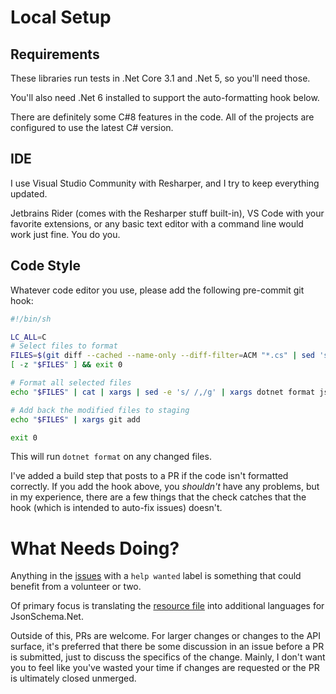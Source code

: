 # Local Setup

## Requirements

These libraries run tests in .Net Core 3.1 and .Net 5, so you'll need those.

You'll also need .Net 6 installed to support the auto-formatting hook below.

There are definitely some C#8 features in the code.  All of the projects are configured to use the latest C# version.

## IDE

I use Visual Studio Community with Resharper, and I try to keep everything updated.

Jetbrains Rider (comes with the Resharper stuff built-in), VS Code with your favorite extensions, or any basic text editor with a command line would work just fine.  You do you.

## Code Style

Whatever code editor you use, please add the following pre-commit git hook:

```sh
#!/bin/sh

LC_ALL=C
# Select files to format
FILES=$(git diff --cached --name-only --diff-filter=ACM "*.cs" | sed 's| |\\ |g')
[ -z "$FILES" ] && exit 0

# Format all selected files
echo "$FILES" | cat | xargs | sed -e 's/ /,/g' | xargs dotnet format json-everything.sln --include

# Add back the modified files to staging
echo "$FILES" | xargs git add

exit 0
```

This will run `dotnet format` on any changed files.

I've added a build step that posts to a PR if the code isn't formatted correctly.  If you add the hook above, you _shouldn't_ have any problems, but in my experience, there are a few things that the check catches that the hook (which is intended to auto-fix issues) doesn't.

# What Needs Doing?

Anything in the [issues](https://github.com/gregsdennis/json-everything/issues?q=is%3Aopen+is%3Aissue+label%3A%22help+wanted%22) with a `help wanted` label is something that could benefit from a volunteer or two.

Of primary focus is translating the [resource file](https://github.com/gregsdennis/json-everything/blob/master/JsonSchema/Localization/Resources.resx) into additional languages for JsonSchema.Net.

Outside of this, PRs are welcome.  For larger changes or changes to the API surface, it's preferred that there be some discussion in an issue before a PR is submitted, just to discuss the specifics of the change.  Mainly, I don't want you to feel like you've wasted your time if changes are requested or the PR is ultimately closed unmerged.